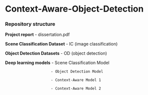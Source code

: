 # Context-Aware-Object-Detection

### Repository structure

**Project report** - dissertation.pdf

**Scene Classification Dataset** - IC (image classification)

**Object Detection Datasets** - OD (object detection)

**Deep learning models** - Scene Classification Model

                         - Object Detection Model
                         
                         - Context-Aware Model 1
                         
                         - Context-Aware Model 2
